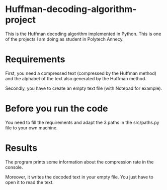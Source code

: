# Huffman-decoding-algorithm-project
This is the Huffman decoding algorithm implemented in Python.
This is one of the projects I am doing as student in Polytech Annecy.

# Requirements
First, you need a compressed text (compressed by the Huffman method) and the alphabet of the text also generated by the Huffman method.

Secondly, you have to create an empty text file (with Notepad for example).

# Before you run the code 
You need to fill the requirements and adapt the 3 paths in the src/paths.py file to your own machine.

# Results
The program prints some information about the compression rate in the console.

Moreover, it writes the decoded text in your empty file. 
You just have to open it to read the text.
